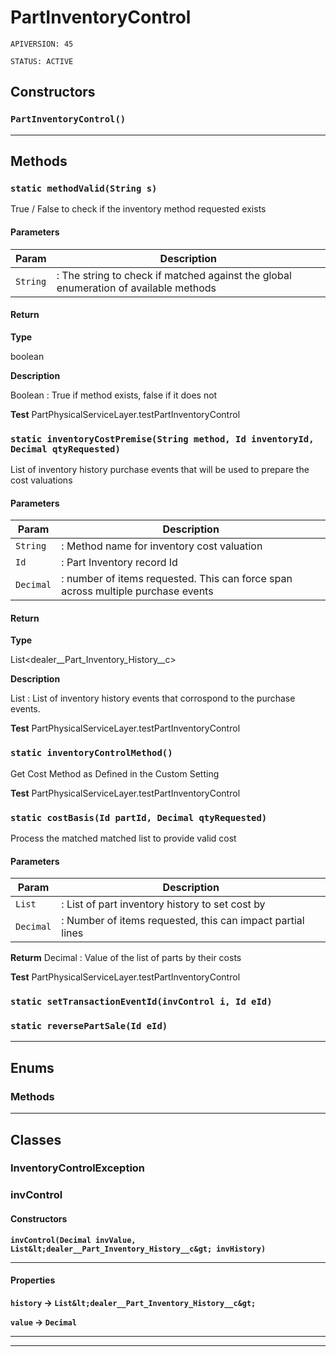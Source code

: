 # PartInventoryControl

`APIVERSION: 45`

`STATUS: ACTIVE`

## Constructors

### `PartInventoryControl()`

***

## Methods

### `static methodValid(String s)`

True / False to check if the inventory method requested exists

#### Parameters

| Param    | Description                                                                          |
| -------- | ------------------------------------------------------------------------------------ |
| `String` | : The string to check if matched against the global enumeration of available methods |

#### Return

**Type**

boolean

**Description**

Boolean : True if method exists, false if it does not

**Test** PartPhysicalServiceLayer.testPartInventoryControl

### `static inventoryCostPremise(String method, Id inventoryId, Decimal qtyRequested)`

List of inventory history purchase events that will be used to prepare the cost valuations

#### Parameters

| Param     | Description                                                                      |
| --------- | -------------------------------------------------------------------------------- |
| `String`  | : Method name for inventory cost valuation                                       |
| `Id`      | : Part Inventory record Id                                                       |
| `Decimal` | : number of items requested. This can force span across multiple purchase events |

#### Return

**Type**

List\<dealer\_\_Part\_Inventory\_History\_\_c>

**Description**

List : List of inventory history events that corrospond to the purchase events.

**Test** PartPhysicalServiceLayer.testPartInventoryControl

### `static inventoryControlMethod()`

Get Cost Method as Defined in the Custom Setting

**Test** PartPhysicalServiceLayer.testPartInventoryControl

### `static costBasis(Id partId, Decimal qtyRequested)`

Process the matched matched list to provide valid cost

#### Parameters

| Param     | Description                                                |
| --------- | ---------------------------------------------------------- |
| `List`    | : List of part inventory history to set cost by            |
| `Decimal` | : Number of items requested, this can impact partial lines |

**Returm** Decimal : Value of the list of parts by their costs

**Test** PartPhysicalServiceLayer.testPartInventoryControl

### `static setTransactionEventId(invControl i, Id eId)`

### `static reversePartSale(Id eId)`

***

## Enums

### Methods

***

## Classes

### InventoryControlException

### invControl

#### Constructors

**`invControl(Decimal invValue, List&lt;dealer__Part_Inventory_History__c&gt; invHistory)`**

***

#### Properties

**`history` → `List&lt;dealer__Part_Inventory_History__c&gt;`**

**`value` → `Decimal`**

***

***
